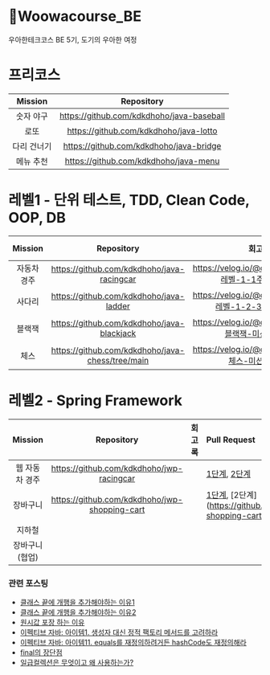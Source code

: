 # 🚀Woowacourse_BE

우아한테크코스 BE 5기, 도기의 우아한 여정

# 프리코스

| Mission |                Repository                 |
|:-------:|:-----------------------------------------:|
|  숫자 야구  | https://github.com/kdkdhoho/java-baseball |
|   로또    |  https://github.com/kdkdhoho/java-lotto   |
| 다리 건너기  |  https://github.com/kdkdhoho/java-bridge  |
|  메뉴 추천  |   https://github.com/kdkdhoho/java-menu   |

# 레벨1 - 단위 테스트, TDD, Clean Code, OOP, DB

| Mission |                    Repository                    |                      회고록                       | Pull Request                                                                                                                 |
|:-------:|:------------------------------------------------:|:----------------------------------------------:|:-----------------------------------------------------------------------------------------------------------------------------|
| 자동차 경주  |    https://github.com/kdkdhoho/java-racingcar    |  https://velog.io/@donghokim1998/레벨-1-1주차-회고록  | [1단계](https://github.com/woowacourse/java-racingcar/pull/506), [2단계](https://github.com/woowacourse/java-racingcar/pull/577) |
|   사다리   |     https://github.com/kdkdhoho/java-ladder      | https://velog.io/@donghokim1998/레벨-1-2-3주차-회고록 | [1단계](https://github.com/woowacourse/java-ladder/pull/57), [2단계](https://github.com/woowacourse/java-ladder/pull/179)        |
|   블랙잭   |    https://github.com/kdkdhoho/java-blackjack    |   https://velog.io/@donghokim1998/블랙잭-미션-회고록   | [1단계](https://github.com/woowacourse/java-blackjack/pull/475), [2단계](https://github.com/woowacourse/java-blackjack/pull/523) |
|   체스    | https://github.com/kdkdhoho/java-chess/tree/main |   https://velog.io/@donghokim1998/체스-미션-회고록    | [1, 2단계](https://github.com/woowacourse/java-chess/pull/512), [3, 4단계](https://github.com/woowacourse/java-chess/pull/551)   |

# 레벨2 - Spring Framework

| Mission  |                  Repository                   | 회고록 | Pull Request                                                                                                                        |
|:--------:|:---------------------------------------------:|:---:|:------------------------------------------------------------------------------------------------------------------------------------|
| 웹 자동차 경주 |   https://github.com/kdkdhoho/jwp-racingcar   |     | [1단계](https://github.com/woowacourse/jwp-racingcar/pull/27), [2단계](https://github.com/woowacourse/jwp-racingcar/pull/104)           |
|   장바구니   | https://github.com/kdkdhoho/jwp-shopping-cart |     | [1단계](https://github.com/woowacourse/jwp-shopping-cart/pull/197), [2단계] (https://github.com/woowacourse/jwp-shopping-cart/pull/288) |
|   지하철    |                                               |     |                                                                                                                                     |
| 장바구니(협업) |                                               ||     |

### 관련 포스팅

- [클래스 끝에 개행을 추가해야하는 이유1](https://velog.io/@doondoony/posix-eol)
- [클래스 끝에 개행을 추가해야하는 이유2](https://seongwon.dev/Git/20220303-%ED%8C%8C%EC%9D%BC%EC%9D%98_%EB%A7%88%EC%A7%80%EB%A7%89_%EA%B0%9C%ED%96%89/)
- [원시값 포장 하는 이유](https://tecoble.techcourse.co.kr/post/2020-05-29-wrap-primitive-type/)
- [이펙티브 자바: 아이템1. 생성자 대신 정적 팩토리 메서드를 고려하라](https://sun-22.tistory.com/84)
- [이펙티브 자바: 아이템11. equals를 재정의하려거든 hashCode도 재정의해라](https://github.com/woowacourse-study/2022-effective-java/blob/main/03%EC%9E%A5/%EC%95%84%EC%9D%B4%ED%85%9C_11/equals%EB%A5%BC_%EC%9E%AC%EC%A0%95%EC%9D%98%ED%95%98%EB%A0%A4%EA%B1%B0%EB%93%A0_hashCode%EB%8F%84_%EC%9E%AC%EC%A0%95%EC%9D%98%ED%95%98%EB%9D%BC.md)
- [final의 장단점](https://velog.io/@donghokim1998/final-키워드의-장단점)
- [일급컬렉션은 무엇이고 왜 사용하는가?](https://prolog.techcourse.co.kr/studylogs/3150)
